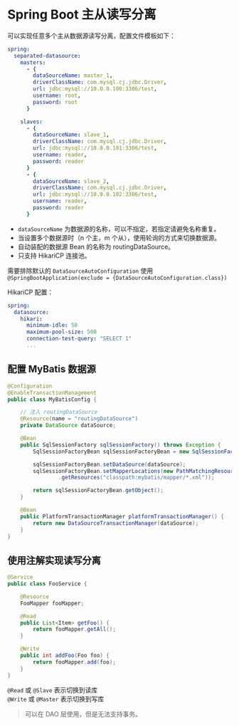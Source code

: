 # Spring Boot 主从读写分离

可以实现任意多个主从数据源读写分离，配置文件模板如下：

```yaml
spring:
  separated-datasource:
    masters:
      - {
        dataSourceName: master_1,
        driverClassName: com.mysql.cj.jdbc.Driver,
        url: jdbc:mysql://10.0.0.100:3306/test,
        username: root,
        password: root
      }

    slaves:
      - {
        dataSourceName: slave_1,
        driverClassName: com.mysql.cj.jdbc.Driver,
        url: jdbc:mysql://10.0.0.101:3306/test,
        username: reader,
        password: reader
      }
      - {
        dataSourceName: slave_2,
        driverClassName: com.mysql.cj.jdbc.Driver,
        url: jdbc:mysql://10.0.0.102:3306/test,
        username: reader,
        password: reader
      }
```

- `dataSourceName` 为数据源的名称，可以不指定，若指定请避免名称重复。
- 当设置多个数据源时（n 个主，m 个从），使用轮询的方式来切换数据源。
- 自动装配的数据源 Bean 的名称为 routingDataSource。
- 只支持 HikariCP 连接池。

需要排除默认的 `DataSourceAutoConfiguration` 
使用 `@SpringBootApplication(exclude = {DataSourceAutoConfiguration.class})`

HikariCP 配置：

```yaml
spring:
  datasource:
    hikari:
      minimum-idle: 50
      maximum-pool-size: 500
      connection-test-query: "SELECT 1"
      ...
```

## 配置 MyBatis 数据源

```java
@Configuration
@EnableTransactionManagement
public class MyBatisConfig {

    // 注入 routingDataSource
    @Resource(name = "routingDataSource")
    private DataSource dataSource;

    @Bean
    public SqlSessionFactory sqlSessionFactory() throws Exception {
        SqlSessionFactoryBean sqlSessionFactoryBean = new SqlSessionFactoryBean();

        sqlSessionFactoryBean.setDataSource(dataSource);
        sqlSessionFactoryBean.setMapperLocations(new PathMatchingResourcePatternResolver()
                .getResources("classpath:mybatis/mapper/*.xml"));

        return sqlSessionFactoryBean.getObject();
    }

    @Bean
    public PlatformTransactionManager platformTransactionManager() {
        return new DataSourceTransactionManager(dataSource);
    }
}
```

## 使用注解实现读写分离

```java
@Service
public class FooService {

    @Resource
    FooMapper fooMapper;

    @Read
    public List<Item> getFoo() {
        return fooMapper.getAll();
    }

    @Write
    public int addFoo(Foo foo) {
        return fooMapper.add(foo);
    }
}
```

`@Read` 或 `@Slave` 表示切换到读库  
`@Write` 或 `@Master` 表示切换到写库  

> 可以在 DAO 层使用，但是无法支持事务。